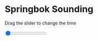 <h1>Springbok Sounding</h1>
<p>Drag the slider to change the time</p>

<div class="slidecontainer">
<input oninput='setImage(this)' class="slider" type="range" min="0" max="7" value="0" step="1" />
<img id='img'/>
</div>

<script>
var img = document.getElementById('img');
var img_array = ['/assets/images/skwt/skd_spr_wrfout_d01_2020-06-30_12:00:00.png',
'/assets/images/skwt/skd_spr_wrfout_d01_2020-06-30_18:00:00.png',
'/assets/images/skwt/skd_spr_wrfout_d01_2020-07-01_00:00:00.png',
'/assets/images/skwt/skd_spr_wrfout_d01_2020-07-01_06:00:00.png',
'/assets/images/skwt/skd_spr_wrfout_d01_2020-07-01_12:00:00.png',
'/assets/images/skwt/skd_spr_wrfout_d01_2020-07-01_18:00:00.png',
'/assets/images/skwt/skd_spr_wrfout_d01_2020-07-02_00:00:00.png',];
function setImage(obj)
{
        var value = obj.value;
        img.src = img_array[value];

}
</script>
